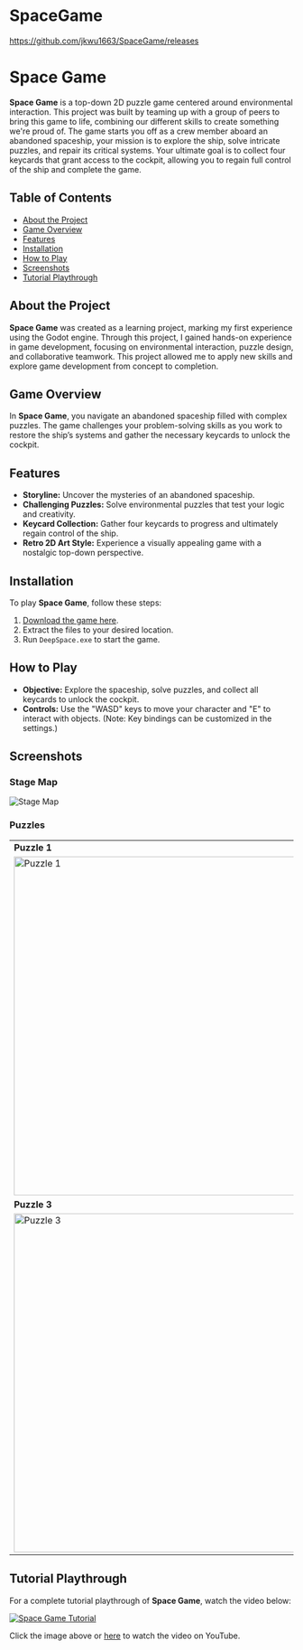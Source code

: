# SpaceGame
https://github.com/jkwu1663/SpaceGame/releases


# Space Game

**Space Game** is a top-down 2D puzzle game centered around environmental interaction. This project was built by teaming up with a group of peers to bring this game to life, combining our different skills to create something we're proud of.
The game starts you off as a crew member aboard an abandoned spaceship, your mission is to explore the ship, solve intricate puzzles, and repair its critical systems. Your ultimate goal is to collect four keycards that grant access to the cockpit, allowing you to regain full control of the ship and complete the game.


## Table of Contents
- [About the Project](#about-the-project)
- [Game Overview](#game-overview)
- [Features](#features)
- [Installation](#installation)
- [How to Play](#how-to-play)
- [Screenshots](#screenshots)
- [Tutorial Playthrough](#tutorial-playthrough)

## About the Project

**Space Game** was created as a learning project, marking my first experience using the Godot engine. Through this project, I gained hands-on experience in game development, focusing on environmental interaction, puzzle design, and collaborative teamwork. This project allowed me to apply new skills and explore game development from concept to completion.

## Game Overview
In **Space Game**, you navigate an abandoned spaceship filled with complex puzzles. The game challenges your problem-solving skills as you work to restore the ship’s systems and gather the necessary keycards to unlock the cockpit.

## Features
- **Storyline:** Uncover the mysteries of an abandoned spaceship.
- **Challenging Puzzles:** Solve environmental puzzles that test your logic and creativity.
- **Keycard Collection:** Gather four keycards to progress and ultimately regain control of the ship.
- **Retro 2D Art Style:** Experience a visually appealing game with a nostalgic top-down perspective.

## Installation
To play **Space Game**, follow these steps:
1. [Download the game here](https://github.com/jkwu1663/SpaceGame/releases).
2. Extract the files to your desired location.
3. Run `DeepSpace.exe` to start the game.

## How to Play
- **Objective:** Explore the spaceship, solve puzzles, and collect all keycards to unlock the cockpit.
- **Controls:** Use the "WASD" keys to move your character and "E" to interact with objects. (Note: Key bindings can be customized in the settings.)

## Screenshots

### Stage Map
![Stage Map](https://github.com/user-attachments/assets/114a1db1-7613-4e87-b562-eec38f6ee6d4)

### Puzzles
<table>
  <tr>
    <td><strong>Puzzle 1</strong></td>
    <td><strong>Puzzle 2</strong></td>
  </tr>
  <tr>
    <td><img width="600" alt="Puzzle 1" src="https://github.com/user-attachments/assets/0b114cb0-a65e-47a7-b867-02102cc71f15"></td>
    <td><img width="600" alt="Puzzle 2" src="https://github.com/user-attachments/assets/69d7fa24-1e56-4c05-b45b-a3df9b140a49"></td>
  </tr>
  <tr>
    <td><strong>Puzzle 3</strong></td>
    <td><strong>Puzzle 4</strong></td>
  </tr>
  <tr>
    <td><img width="600" alt="Puzzle 3" src="https://github.com/user-attachments/assets/b817aff7-8992-477f-a0b0-a63f7369fd76"></td>
    <td><img width="600" alt="Puzzle 4" src="https://github.com/user-attachments/assets/db29642a-b0b1-4167-b488-accee2d051b5"></td>
  </tr>
</table>

## Tutorial Playthrough

For a complete tutorial playthrough of **Space Game**, watch the video below:

[![Space Game Tutorial](https://img.youtube.com/vi/fCnj0m-3ahQ/0.jpg)](https://youtu.be/fCnj0m-3ahQ)

Click the image above or [here](https://youtu.be/fCnj0m-3ahQ) to watch the video on YouTube.
